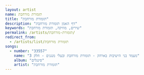 ```yaml
---
layout: artist
name: תזמורת מורחבת
title: "תזמורת מורחבת"
description: "דף האמן תזמורת מורחבת"
keywords: "שירים, מוזיקה, תזמורת מורחבת"
permalink: /artists/תזמורת-מורחבת/
redirect_from:
  - /artists/list/תזמורת מורחבת
songs:
  - number: "33557"
    name: "מעמד בני הישיבות בארהק - תזמורת מורחבת ובעלי מנגנים - חלק 3"
    album: "סינגלים"
    artist: "תזמורת מורחבת"
---
```

